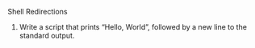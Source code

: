 Shell Redirections
1. Write a script that prints “Hello, World”, followed by a new line to the standard output.


